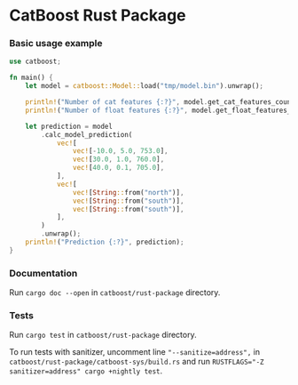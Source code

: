 CatBoost Rust Package
======================

### Basic usage example

```rust
use catboost;

fn main() {
    let model = catboost::Model::load("tmp/model.bin").unwrap();

    println!("Number of cat features {:?}", model.get_cat_features_count());
    println!("Number of float features {:?}", model.get_float_features_count());

    let prediction = model
        .calc_model_prediction(
            vec![
                vec![-10.0, 5.0, 753.0],
                vec![30.0, 1.0, 760.0],
                vec![40.0, 0.1, 705.0],
            ],
            vec![
                vec![String::from("north")],
                vec![String::from("south")],
                vec![String::from("south")],
            ],
        )
        .unwrap();
    println!("Prediction {:?}", prediction);
}
```

### Documentation
Run `cargo doc --open` in `catboost/rust-package` directory.

### Tests

Run `cargo test` in `catboost/rust-package` directory.

To run tests with sanitizer, uncomment line `"--sanitize=address",` in `catboost/rust-package/catboost-sys/build.rs` and run `RUSTFLAGS="-Z sanitizer=address" cargo +nightly test`.